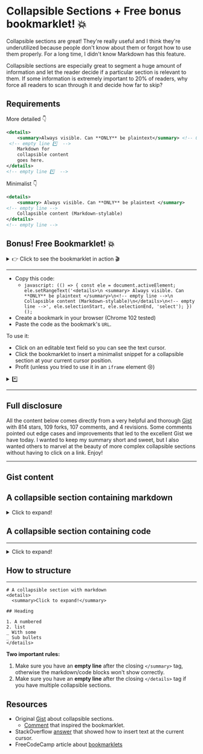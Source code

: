 # Collapsible Sections + Free bonus bookmarklet! 💥

Collapsible sections are great! They're really useful and I think they're underutilized because people don't know about them or forgot how to use them properly. For a long time, I didn't know Markdown has this feature.

Collapsible sections are especially great to segment a huge amount of information and let the reader decide if a particular section is relevant to them. If some information is extremely important to 20% of readers, why force all readers to scan through it and decide how far to skip?

## Requirements

More detailed 👇

```xml
<details>
    <summary>Always visible. Can **ONLY** be plaintext</summary> <!-- Good place for a CTA (Call to Action) -->
 <!-- empty line *️⃣  -->
    Markdown for
    collapsible content
    goes here.
</details>
<!-- empty line *️⃣  -->
```

Minimalist 👇

```xml
<details>
    <summary> Always visible. Can **ONLY** be plaintext </summary>
<!-- empty line -->
    Collapsible content (Markdown-stylable)
</details>
<!-- empty line -->
```

## Bonus! Free Bookmarklet! 💥

<details>
    <summary> 👉 Click to see the bookmarklet in action 🎬 </summary>

https://user-images.githubusercontent.com/24983797/173832754-3331ee59-7b7c-4c82-add4-9083a3f22885.mov

</details>

<hr>

- Copy this code:
  - `javascript: (() => { const ele = document.activeElement; ele.setRangeText('<details>\n <summary> Always visible. Can **ONLY** be plaintext </summary>\n<!-- empty line -->\n Collapsible content (Markdown-stylable)\n</details>\n<!-- empty line -->', ele.selectionStart, ele.selectionEnd, 'select'); })();`
- Create a bookmark in your browser (Chrome 102 tested)
- Paste the code as the bookmark's `URL`.

To use it:

- Click on an editable text field so you can see the text cursor.
- Click the bookmarklet to insert a minimalist snippet for a collapsible section at your current cursor position.
- Profit (unless you tried to use it in an `iframe` element 😢)

<details>
    <summary>*️⃣</summary>

The `empty lines` are not required in **all** situations, but they're harmless and essential for **some** situations, so it's easier to remember to always include them.

</details>

<hr>

## Full disclosure

All the content below comes directly from a very helpful and thorough [Gist](https://gist.github.com/pierrejoubert73/902cc94d79424356a8d20be2b382e1ab) with 814 stars, 109 forks, 107 comments, and 4 revisions. Some comments pointed out edge cases and improvements that led to the excellent Gist we have today. I wanted to keep my summary short and sweet, but I also wanted others to marvel at the beauty of more complex collapsible sections without having to click on a link. Enjoy!

<hr>

## Gist content

## A collapsible section containing markdown

<details>
  <summary>Click to expand!</summary>
  
  ### Heading
  1. A numbered
  2. list
     * With some
     * Sub bullets
</details>

## A collapsible section containing code

<hr>

<details>
  <summary>Click to expand!</summary>
  
  ```javascript
    function logSometing(something) {
      console.log(`Logging: ${something}`);
    }
  ```
</details>

## How to structure

<hr>

```
# A collapsible section with markdown
<details>
  <summary>Click to expand!</summary>

## Heading

1. A numbered
2. list
_ With some
_ Sub bullets
</details>

```

**Two important rules:**

1. Make sure you have an **empty line** after the closing `</summary>` tag, otherwise the markdown/code blocks won't show correctly.
2. Make sure you have an **empty line** after the closing `</details>` tag if you have multiple collapsible sections.

## Resources

- Original [Gist]() about collapsible sections.
  - [Comment](https://gist.github.com/pierrejoubert73/902cc94d79424356a8d20be2b382e1ab?permalink_comment_id=4169582#gistcomment-4169582) that inspired the bookmarklet.
- StackOverflow [answer](https://stackoverflow.com/a/34278578/10117759) that showed how to insert text at the current cursor.
- FreeCodeCamp article about [bookmarklets](https://www.freecodecamp.org/news/what-are-bookmarklets/)
